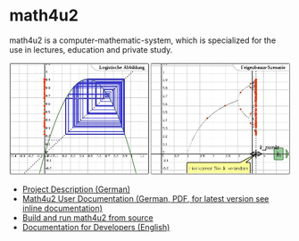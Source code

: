 math4u2
=======

math4u2 is a computer-mathematic-system, which is specialized for the use in lectures, education and private study.

![image](https://github.com/fennstef/math4u2/blob/master/doc/images/image02.jpg?raw=true)

- <a href="Projektbeschreibung.md">Project Description (German)</a>
- <a href="doc/math4u2-doc_2_1.pdf?raw=true">Math4u2 User Documentation (German, PDF, for latest version see inline documentation)</a>
- <a href="BuildFromSource.md">Build and run math4u2 from source</a>
- <a href="DeveloperDocumentation.md">Documentation for Developers (English)</a> 
